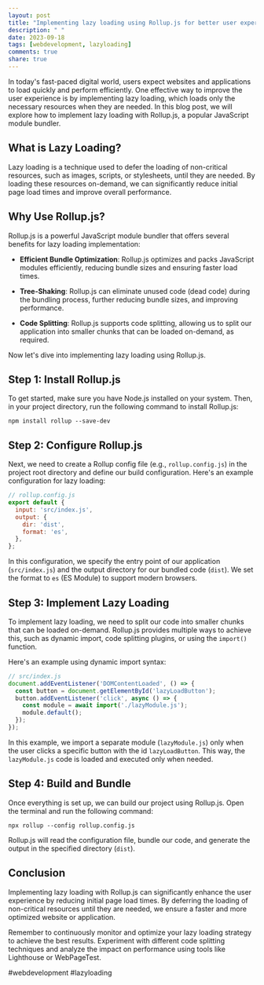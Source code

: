 ```yaml
---
layout: post
title: "Implementing lazy loading using Rollup.js for better user experience"
description: " "
date: 2023-09-18
tags: [webdevelopment, lazyloading]
comments: true
share: true
---
```


In today's fast-paced digital world, users expect websites and applications to load quickly and perform efficiently. One effective way to improve the user experience is by implementing lazy loading, which loads only the necessary resources when they are needed. In this blog post, we will explore how to implement lazy loading with Rollup.js, a popular JavaScript module bundler.

## What is Lazy Loading?

Lazy loading is a technique used to defer the loading of non-critical resources, such as images, scripts, or stylesheets, until they are needed. By loading these resources on-demand, we can significantly reduce initial page load times and improve overall performance. 

## Why Use Rollup.js?

Rollup.js is a powerful JavaScript module bundler that offers several benefits for lazy loading implementation:

- **Efficient Bundle Optimization**: Rollup.js optimizes and packs JavaScript modules efficiently, reducing bundle sizes and ensuring faster load times.

- **Tree-Shaking**: Rollup.js can eliminate unused code (dead code) during the bundling process, further reducing bundle sizes, and improving performance.

- **Code Splitting**: Rollup.js supports code splitting, allowing us to split our application into smaller chunks that can be loaded on-demand, as required.

Now let's dive into implementing lazy loading using Rollup.js.

## Step 1: Install Rollup.js

To get started, make sure you have Node.js installed on your system. Then, in your project directory, run the following command to install Rollup.js:

```shell
npm install rollup --save-dev
```

## Step 2: Configure Rollup.js

Next, we need to create a Rollup config file (e.g., `rollup.config.js`) in the project root directory and define our build configuration. Here's an example configuration for lazy loading:

```javascript
// rollup.config.js
export default {
  input: 'src/index.js',
  output: {
    dir: 'dist',
    format: 'es',
  },
};
```

In this configuration, we specify the entry point of our application (`src/index.js`) and the output directory for our bundled code (`dist`). We set the format to `es` (ES Module) to support modern browsers.

## Step 3: Implement Lazy Loading

To implement lazy loading, we need to split our code into smaller chunks that can be loaded on-demand. Rollup.js provides multiple ways to achieve this, such as dynamic import, code splitting plugins, or using the `import()` function.

Here's an example using dynamic import syntax:

```javascript
// src/index.js
document.addEventListener('DOMContentLoaded', () => {
  const button = document.getElementById('lazyLoadButton');
  button.addEventListener('click', async () => {
    const module = await import('./lazyModule.js');
    module.default();
  });
});
```

In this example, we import a separate module (`lazyModule.js`) only when the user clicks a specific button with the id `lazyLoadButton`. This way, the `lazyModule.js` code is loaded and executed only when needed.

## Step 4: Build and Bundle

Once everything is set up, we can build our project using Rollup.js. Open the terminal and run the following command:

```shell
npx rollup --config rollup.config.js
```

Rollup.js will read the configuration file, bundle our code, and generate the output in the specified directory (`dist`).

## Conclusion

Implementing lazy loading with Rollup.js can significantly enhance the user experience by reducing initial page load times. By deferring the loading of non-critical resources until they are needed, we ensure a faster and more optimized website or application.

Remember to continuously monitor and optimize your lazy loading strategy to achieve the best results. Experiment with different code splitting techniques and analyze the impact on performance using tools like Lighthouse or WebPageTest.

#webdevelopment #lazyloading